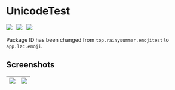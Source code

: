# UnicodeTest

[![](https://img.shields.io/github/v/release/lzcapp/emojitest?style=for-the-badge)](https://github.com/lzcapp/EmojiTest/releases/latest/)&ensp;
[![](https://img.shields.io/static/v1?label=Google%20Play&message=app.lzc.emoji&color=blue&style=for-the-badge&logo=googleplay)](https://play.google.com/store/apps/details?id=app.lzc.emoji)&ensp;
[![](https://img.shields.io/badge/APK-emojitest.apk-green?style=for-the-badge&logo=files)](https://github.com/lzcapp/EmojiTest/releases/latest/download/emojitest.apk)

Package ID has been changed from `top.rainysummer.emojitest` to `app.lzc.emoji`.

## Screenshots

| ![](https://user-images.githubusercontent.com/12462465/174448269-579246b9-3f56-4a57-b1fd-cec2a5c3feb2.png) | ![](https://user-images.githubusercontent.com/12462465/174448276-30f5cab1-c7dc-4437-b34f-2e2d8b6df470.png) |
| ------------------------------------------------------------ | ------------------------------------------------------------ |
